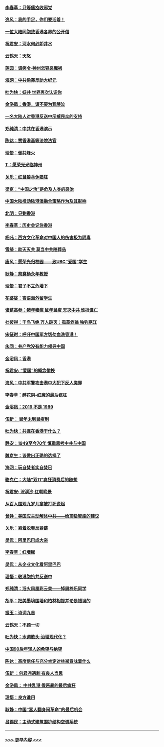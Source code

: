 #### [李春草：只等瘟疫收邪党](../pages/nsc993/n11677308.md?t=11250555) 
#### [逸风：我的手足，你们要活着！](../pages/nsc993/n11676352.md?t=11250555) 
#### [一位大陆同胞致香港各界的公开信](../pages/nsc993/n11675761.md?t=11250555) 
#### [祝君安：河水何必妒井水](../pages/nsc993/n11675746.md?t=11250555) 
#### [云鹤天：天怒](../pages/nsc993/n11675718.md?t=11250555) 
#### [莲园：调笑令‧神州怎容恶魔祸](../pages/nsc993/n11675648.md?t=11250555) 
#### [海网：中共偷袭反助大纪元](../pages/nsc993/n11673515.md?t=11250555) 
#### [吐为快：妖共 世界再次认识你](../pages/nsc993/n11673506.md?t=11250555) 
#### [金浴凤：香港，请不要为我哭泣](../pages/nsc993/n11673248.md?t=11250555) 
#### [一名大陆人对香港反送中示威民众的支持](../pages/nsc993/n11672615.md?t=11250555) 
#### [郑纯清：中共在香港演示](../pages/nsc993/n11670539.md?t=11250555) 
#### [陈达：赞香港高等法院法官](../pages/nsc993/n11669542.md?t=11250555) 
#### [理悟：倒共烽火](../pages/nsc993/n11668844.md?t=11250555) 
#### [T：愿荣光光临神州](../pages/nsc993/n11668421.md?t=11250555) 
#### [关乐：红鼠狼兵休猖狂](../pages/nsc993/n11668378.md?t=11250555) 
#### [梁京：“中国之治”是危及人类的恶治](../pages/nsc993/n11668328.md?t=11250555) 
#### [中国大陆推动陆港澳融合策略作为及其影响](../pages/nsc993/n11668157.md?t=11250555) 
#### [北明：只剩香港](../pages/nsc993/n11668002.md?t=11250555) 
#### [李春草：历史会记住香港](../pages/nsc993/n11667927.md?t=11250555) 
#### [杨吒：西方文化革命对中国人的伤害极为阴毒](../pages/nsc993/n11664521.md?t=11250555) 
#### [雪绮：助天灭共 莫当中共陪葬品](../pages/nsc993/n11662650.md?t=11250555) 
#### [唐风：愿荣光归校园——致UBC“爱国”学生](../pages/nsc993/n11662194.md?t=11250555) 
#### [耿静：祭奠杨永年教授](../pages/nsc993/n11662514.md?t=11250555) 
#### [理悟：君子不立危墙下](../pages/nsc993/n11662172.md?t=11250555) 
#### [花婆娑：寄语海外留学生](../pages/nsc993/n11662121.md?t=11250555) 
#### [诸葛高参：猪年猪瘟 鼠年鼠疫 天灭中共 谁挡谁亡](../pages/nsc993/n11661980.md?t=11250555) 
#### [杜彼得：千鸟飞绝 万人踪灭；孤蓑笠翁 独钓寒江](../pages/nsc993/n11661170.md?t=11250555) 
#### [宋征时：呼吁中国军方切勿血洗香港！](../pages/nsc993/n11415318.md?t=11250555) 
#### [朱同：共产党没有能力领导中国](../pages/nsc993/n11660421.md?t=11250555) 
#### [金浴凤：香港](../pages/nsc993/n11660419.md?t=11250555) 
#### [祝君安: “爱国”的概念偷换](../pages/nsc993/n11659706.md?t=11250555) 
#### [海风：中共军警攻击港中大犯下反人类罪](../pages/nsc993/n11659632.md?t=11250555) 
#### [李春草：醉花阴•红魔的最后疯狂](../pages/nsc993/n11659287.md?t=11250555) 
#### [金浴凤：2019 不是 1989](../pages/nsc993/n11657663.md?t=11250555) 
#### [伍新： 鼠年未到鼠疫到](../pages/nsc993/n11655098.md?t=11250555) 
#### [吐为快：共匪在香港干什么？](../pages/nsc993/n11654891.md?t=11250555) 
#### [静安：1949至今70年 慎重思考中共与中国](../pages/nsc993/n11651244.md?t=11250555) 
#### [魏京生：该做出正确的选择了](../pages/nsc993/n11653084.md?t=11250555) 
#### [海网：玩自焚者实自焚已](../pages/nsc993/n11652423.md?t=11250555) 
#### [骆克仁：大陆“双11”疯狂消费后的随想](../pages/nsc993/n11652305.md?t=11250555) 
#### [祝君安: 浣溪沙·红朝晚景](../pages/nsc993/n11652258.md?t=11250555) 
#### [从百人围观九岁儿童被打死说起](../pages/nsc993/n11651030.md?t=11250555) 
#### [曾铮：美国应主动解体中共——给顶级智库的建议](../pages/nsc993/n11649888.md?t=11250555) 
#### [关乐：紧着脱套反紧链](../pages/nsc993/n11649069.md?t=11250555) 
#### [吴侃：阿里巴巴成大盗](../pages/nsc993/n11645523.md?t=11250555) 
#### [李春草：红墙赋](../pages/nsc993/n11646389.md?t=11250555) 
#### [吴侃：从企业文化看阿里巴巴](../pages/nsc993/n11645476.md?t=11250555) 
#### [理悟：敬港胞抗共反送中](../pages/nsc993/n11645466.md?t=11250555) 
#### [郑纯清：浴火凤凰彩云美——悼周梓乐同学](../pages/nsc993/n11645155.md?t=11250555) 
#### [胡平：把美墨境围墙和柏林相提并论是错误的](../pages/nsc993/n11645134.md?t=11250555) 
#### [振玉：诗词九首](../pages/nsc993/n11644081.md?t=11250555) 
#### [云鹤天：不顾一切](../pages/nsc993/n11643508.md?t=11250555) 
#### [吐为快：水调歌头·治理现代化？](../pages/nsc993/n11643485.md?t=11250555) 
#### [中国90后年轻人的希望与绝望](../pages/nsc993/n11642317.md?t=11250555) 
#### [陈达：高度信任与充分肯定对林郑意味着什么](../pages/nsc993/n11641441.md?t=11250555) 
#### [伍新 ：何君尧遇刺 有良人当思](../pages/nsc993/n11641503.md?t=11250555) 
#### [金浴凤： 中共乱港  假恶暴的最后疯狂](../pages/nsc993/n11641495.md?t=11250555) 
#### [理悟：良方谁用](../pages/nsc993/n11641463.md?t=11250555) 
#### [耿静：中国“富人翻身闹革命”的最后机会](../pages/nsc993/n11640655.md?t=11250555) 
#### [吕锡民：主动式建筑围护结构空调系统](../pages/nsc993/n11640168.md?t=11250555) 

----
#### [ >>> 更早内容 <<< ](../indexes/nsc993-earlier.md)
